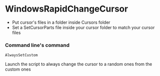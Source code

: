 # WindowsRapidChangeCursor
- Put cursor's files in a folder inside Cursors folder
- Set a SetCursorParts file inside your cursor folder to match your cursor files
### Command line's command
```
AlwaysSetCustom
```
Launch the script to always change the cursor to a random ones from the custom ones
